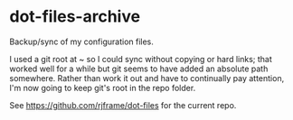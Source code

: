 # dot-files-archive
Backup/sync of my configuration files.

I used a git root at ~ so I could sync without copying or hard links; that worked well for a while but git seems to have added an absolute path somewhere. Rather than work it out and have to continually pay attention, I'm now going to keep git's root in the repo folder.

See https://github.com/rjframe/dot-files for the current repo.
